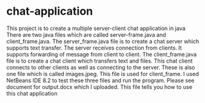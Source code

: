 # chat-application
This project is to create a multiple server-client chat application in java
There are two java files which are called server-frame.java and client_frame.java. 
The server_frame.java file is to create a chat server which supports text transfer. The server receives connection from clients. It supports forwarding of message from client to client.
The client_frame.java file is to create a chat client which transfers text and files. This chat client connects to other clients as well as connecting to the server.
These is also one file which is called images.jpeg. This file is used for client_frame.
I used NetBeans IDE 8.2 to test these three files and run the program.
Please see document for output.docx which I uploaded. This file tells you how to use this chat application
